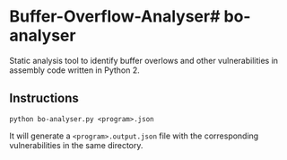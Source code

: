 # Buffer-Overflow-Analyser# bo-analyser
Static analysis tool to identify buffer overlows and other vulnerabilities in assembly code written in Python 2.

## Instructions
```python bo-analyser.py <program>.json```

It will generate a ```<program>.output.json``` file with the corresponding vulnerabilities in the same directory.
